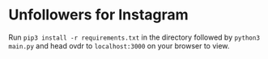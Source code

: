 # Unfollowers for Instagram
Run `pip3 install -r requirements.txt` in the directory followed by `python3 main.py` and head ovdr to `localhost:3000` on your browser to view.